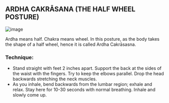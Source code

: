 ## ARDHA CAKRĀSANA (THE HALF WHEEL POSTURE)


![image](https://user-images.githubusercontent.com/5484470/116777962-a0280080-aa6f-11eb-856d-08682851e65a.png)



Ardha means half. Chakra means wheel. In this posture, as the body takes the shape of a half wheel, hence it is called Ardha Cakrāsasna.

### Technique:

* Stand straight with feet 2 inches apart. Support the back at the sides of the waist with the fingers. Try to keep the elbows parallel. Drop the head backwards stretching the neck muscles.
* As you inhale, bend backwards from the lumbar region; exhale and relax. Stay here for 10-30 seconds with normal breathing. Inhale and slowly come up.

